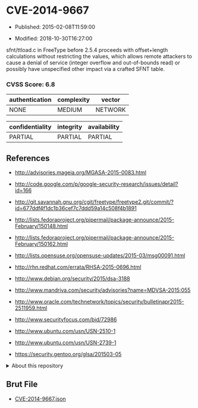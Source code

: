 # CVE-2014-9667

- Published: 2015-02-08T11:59:00

- Modified: 2018-10-30T16:27:00

sfnt/ttload.c in FreeType before 2.5.4 proceeds with offset+length calculations without restricting the values, which allows remote attackers to cause a denial of service (integer overflow and out-of-bounds read) or possibly have unspecified other impact via a crafted SFNT table.

### CVSS Score: **6.8**

| authentication | complexity | vector |
| --- | --- | --- |
| NONE | MEDIUM | NETWORK |

| confidentiality | integrity | availability |
| --- | --- | --- |
| PARTIAL | PARTIAL | PARTIAL |

## References

* http://advisories.mageia.org/MGASA-2015-0083.html

* http://code.google.com/p/google-security-research/issues/detail?id=166

* http://git.savannah.gnu.org/cgit/freetype/freetype2.git/commit/?id=677ddf4f1dc1b36cef7c7ddd59a14c508f4b1891

* http://lists.fedoraproject.org/pipermail/package-announce/2015-February/150148.html

* http://lists.fedoraproject.org/pipermail/package-announce/2015-February/150162.html

* http://lists.opensuse.org/opensuse-updates/2015-03/msg00091.html

* http://rhn.redhat.com/errata/RHSA-2015-0696.html

* http://www.debian.org/security/2015/dsa-3188

* http://www.mandriva.com/security/advisories?name=MDVSA-2015:055

* http://www.oracle.com/technetwork/topics/security/bulletinapr2015-2511959.html

* http://www.securityfocus.com/bid/72986

* http://www.ubuntu.com/usn/USN-2510-1

* http://www.ubuntu.com/usn/USN-2739-1

* https://security.gentoo.org/glsa/201503-05

<details>
<summary>About this repository</summary> 

  This repository is part of the project [Live Hack CVE](https://github.com/Live-Hack-CVE). Main website can be found [www.live-hack.org](https://www.live-hack.org) 
  
  Made by [Sn0wAlice](https://github.com/Sn0wAlice) for the people that care about security and need to have a feed of the latest CVEs. Hope you enjoy it, don't forget to star the repo and follow me on [Twitter](https://twitter.com/Sn0wAlice) and [Github](https://github.com/Sn0wAlice). And that is my [personnal website](https://www.alice-snow.me/)

  - [Home Page](https://github.com/Live-Hack-CVE)
  - [Framework](https://github.com/Live-Hack-CVE/cve-framework)
  - [CVE database](https://github.com/Live-Hack-CVE/full_database)
  - [Changelog](https://github.com/Live-Hack-CVE/Changelog)
</details>

## Brut File

* [CVE-2014-9667.json](https://raw.githubusercontent.com/Live-Hack-CVE/full_database/main/cves/2014/CVE-2014-9667.json)


